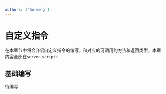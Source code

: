 ```yaml
---
authors: ['Gu-meng']
---
```

# 自定义指令
在本章节中将会介绍自定义指令的编写，和对应的可调用的方法和返回类型，本章内容全部在`server_scripts`
## 基础编写
待编写